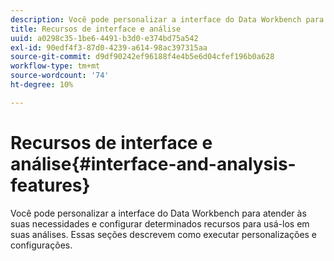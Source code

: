 ```yaml
---
description: Você pode personalizar a interface do Data Workbench para atender às suas necessidades e configurar determinados recursos para usá-los em suas análises. Essas seções descrevem como executar personalizações e configurações.
title: Recursos de interface e análise
uuid: a0298c35-1be6-4491-b3d0-e374bd75a542
exl-id: 90edf4f3-87d0-4239-a614-98ac397315aa
source-git-commit: d9df90242ef96188f4e4b5e6d04cfef196b0a628
workflow-type: tm+mt
source-wordcount: '74'
ht-degree: 10%

---
```


# Recursos de interface e análise{#interface-and-analysis-features}

Você pode personalizar a interface do Data Workbench para atender às suas necessidades e configurar determinados recursos para usá-los em suas análises. Essas seções descrevem como executar personalizações e configurações.
